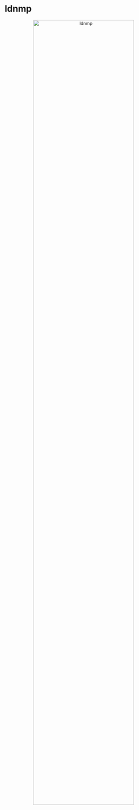 # ldnmp

<div align="center">
  <img width="80%" style="max-width:80%" src="https://m.360buyimg.com/i/jfs/t1/345556/1/5733/24975/68ce481dFfffa0c93/22900ada2ef72bd5.png" alt="ldnmp" title="ldnmp" />
</p>